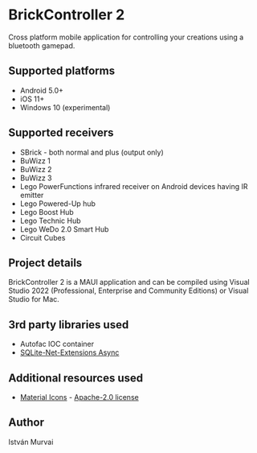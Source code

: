 # BrickController 2

Cross platform mobile application for controlling your creations using a bluetooth gamepad.

## Supported platforms

- Android 5.0+
- iOS 11+
- Windows 10 (experimental)

## Supported receivers

- SBrick - both normal and plus (output only)
- BuWizz 1
- BuWizz 2
- BuWizz 3
- Lego PowerFunctions infrared receiver on Android devices having IR emitter
- Lego Powered-Up hub
- Lego Boost Hub
- Lego Technic Hub
- Lego WeDo 2.0 Smart Hub
- Circuit Cubes

## Project details

BrickController 2 is a MAUI application and can be compiled using Visual Studio 2022 (Professional, Enterprise and Community Editions)
or Visual Studio for Mac.

## 3rd party libraries used

- Autofac IOC container
- [SQLite-Net-Extensions Async](https://bitbucket.org/twincoders/sqlite-net-extensions)

## Additional resources used
- [Material Icons](https://github.com/google/material-design-icons/blob/master/font/MaterialIconsOutlined-Regular.otf) - [Apache-2.0 license](https://github.com/google/material-design-icons?tab=Apache-2.0-1-ov-file)

## Author

István Murvai

